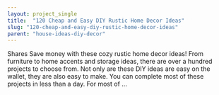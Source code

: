 ```yaml
---
layout: project_single
title:  "120 Cheap and Easy DIY Rustic Home Decor Ideas"
slug: "120-cheap-and-easy-diy-rustic-home-decor-ideas"
parent: "house-ideas-diy-decor"
---
```

Shares Save money with these cozy rustic home decor ideas! From furniture to home accents and storage ideas, there are over a hundred projects to choose from. Not only are these DIY ideas are easy on the wallet, they are also easy to make. You can complete most of these projects in less than a day. For most of …